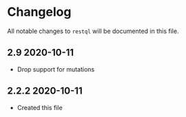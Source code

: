 # Changelog

All notable changes to `restql` will be documented in this file.

## 2.9 2020-10-11

- Drop support for mutations

## 2.2.2 2020-10-11

- Created this file
